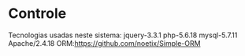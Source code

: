 # Controle
Tecnologias usadas neste sistema:
jquery-3.3.1
php-5.6.18
mysql-5.7.11
Apache/2.4.18
ORM:https://github.com/noetix/Simple-ORM

